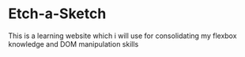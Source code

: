 # Etch-a-Sketch
This is a learning website which i will use for consolidating my flexbox knowledge and DOM manipulation skills